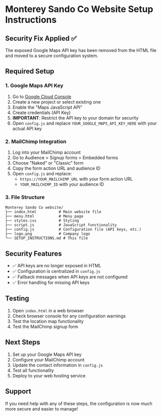 # Monterey Sando Co Website Setup Instructions

## Security Fix Applied ✅

The exposed Google Maps API key has been removed from the HTML file and moved to a secure configuration system.

## Required Setup

### 1. Google Maps API Key

1. Go to [Google Cloud Console](https://console.cloud.google.com/google/maps-apis)
2. Create a new project or select existing one
3. Enable the "Maps JavaScript API"
4. Create credentials (API Key)
5. **IMPORTANT**: Restrict the API key to your domain for security
6. Open `config.js` and replace `YOUR_GOOGLE_MAPS_API_KEY_HERE` with your actual API key

### 2. MailChimp Integration

1. Log into your MailChimp account
2. Go to Audience > Signup forms > Embedded forms
3. Choose "Naked" or "Classic" form
4. Copy the form action URL and audience ID
5. Open `config.js` and replace:
   - `https://YOUR_MAILCHIMP_URL` with your form action URL
   - `YOUR_MAILCHIMP_ID` with your audience ID

### 3. File Structure

```
Monterey Sando Co website/
├── index.html          # Main website file
├── menu.html           # Menu page
├── styles.css          # Styling
├── script.js           # JavaScript functionality
├── config.js           # Configuration file (API keys, etc.)
├── logo.png            # Company logo
└── SETUP_INSTRUCTIONS.md # This file
```

## Security Features

- ✅ API keys are no longer exposed in HTML
- ✅ Configuration is centralized in `config.js`
- ✅ Fallback messages when API keys are not configured
- ✅ Error handling for missing API keys

## Testing

1. Open `index.html` in a web browser
2. Check browser console for any configuration warnings
3. Test the location map functionality
4. Test the MailChimp signup form

## Next Steps

1. Set up your Google Maps API key
2. Configure your MailChimp account
3. Update the contact information in `config.js`
4. Test all functionality
5. Deploy to your web hosting service

## Support

If you need help with any of these steps, the configuration is now much more secure and easier to manage!
